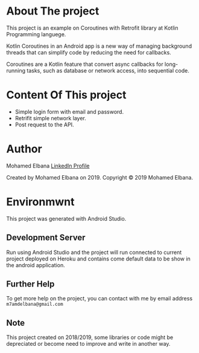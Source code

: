 # About The project

This project is an example on Coroutines with Retrofit library at Kotlin Programming languege.

Kotlin Coroutines in an Android app is a new way of managing background threads that can simplify code by reducing the need for callbacks.

Coroutines are a Kotlin feature that convert async callbacks for long-running tasks, such as database or network access,
into sequential code.

# Content Of This project

- Simple login form with email and password.
- Retrifit simple network layer.
- Post request to the API.


# Author

Mohamed Elbana [LinkedIn Profile](https://www.linkedin.com/in/mohamed-elbana-a5a214ab)

Created by Mohamed Elbana on 2019.
Copyright © 2019 Mohamed Elbana.


# Environmwnt

This project was generated with Android Studio.

## Development Server

Run using Android Studio and the project will run connected to current project deployed on Heroku and contains come default data to be show in the android application.

## Further Help

To get more help on the project, you can contact with me by email address `m7amdelbana@gmail.com`

## Note

This project created on 2018/2019, some libraries or code might be depreciated or become need to improve and write in another way.
